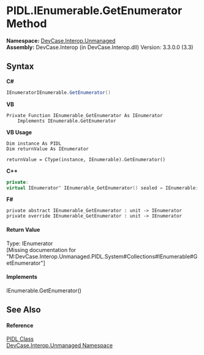 # PIDL.IEnumerable.GetEnumerator Method 
 

**Namespace:**&nbsp;<a href="N_DevCase_Interop_Unmanaged">DevCase.Interop.Unmanaged</a><br />**Assembly:**&nbsp;DevCase.Interop (in DevCase.Interop.dll) Version: 3.3.0.0 (3.3)

## Syntax

**C#**<br />
``` C#
IEnumeratorIEnumerable.GetEnumerator()
```

**VB**<br />
``` VB
Private Function IEnumerable_GetEnumerator As IEnumerator
	Implements IEnumerable.GetEnumerator
```

**VB Usage**<br />
``` VB Usage
Dim instance As PIDL
Dim returnValue As IEnumerator

returnValue = CType(instance, IEnumerable).GetEnumerator()
```

**C++**<br />
``` C++
private:
virtual IEnumerator^ IEnumerable_GetEnumerator() sealed = IEnumerable::GetEnumerator
```

**F#**<br />
``` F#
private abstract IEnumerable_GetEnumerator : unit -> IEnumerator 
private override IEnumerable_GetEnumerator : unit -> IEnumerator 
```


#### Return Value
Type: IEnumerator<br />\[Missing <returns> documentation for "M:DevCase.Interop.Unmanaged.PIDL.System#Collections#IEnumerable#GetEnumerator"\]

#### Implements
IEnumerable.GetEnumerator()<br />

## See Also


#### Reference
<a href="T_DevCase_Interop_Unmanaged_PIDL">PIDL Class</a><br /><a href="N_DevCase_Interop_Unmanaged">DevCase.Interop.Unmanaged Namespace</a><br />